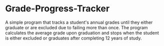 # Grade-Progress-Tracker
A simple program that tracks a student's annual grades until they either graduate or are excluded due to failing more than once. The program calculates the average grade upon graduation and stops when the student is either excluded or graduates after completing 12 years of study.

